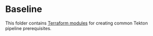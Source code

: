 # Baseline

This folder contains [Terraform modules](https://www.terraform.io/docs/language/modules/index.html) for creating common Tekton pipeline prerequisites.
